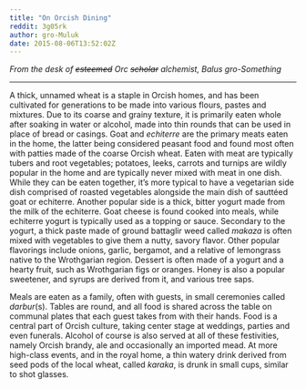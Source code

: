 ```yaml
---
title: "On Orcish Dining"
reddit: 3g05rk
author: gro-Muluk
date: 2015-08-06T13:52:02Z
---
```


*From the desk of ~~esteemed~~ Orc ~~scholar~~ alchemist, Balus gro-Something*
***
A thick, unnamed wheat is a staple in Orcish homes, and has been cultivated for generations to be made into various flours, pastes and mixtures. Due to its coarse and grainy texture, it is primarily eaten whole after soaking in water or alcohol, made into thin rounds that can be used in place of bread or casings. Goat and *echiterre* are the primary meats eaten in the home, the latter being considered peasant food and found most often with patties made of the coarse Orcish wheat. Eaten with meat are typically tubers and root vegetables; potatoes, leeks, carrots and turnips are wildly popular in the home and are typically never mixed with meat in one dish. While they can be eaten together, it’s more typical to have a vegetarian side dish comprised of roasted vegetables alongside the main dish of sauttéed goat or echiterre. Another popular side is a thick, bitter yogurt made from the milk of the echiterre. Goat cheese is found cooked into meals, while echiterre yogurt is typically used as a topping or sauce. Secondary to the yogurt, a thick paste made of ground battaglir weed called *makaza* is often mixed with vegetables to give them a nutty, savory flavor. Other popular flavorings include onions, garlic, bergamot, and a relative of lemongrass native to the Wrothgarian region. Dessert is often made of a yogurt and a hearty fruit, such as Wrothgarian figs or oranges. Honey is also a popular sweetener, and syrups are derived from it, and various tree saps.

Meals are eaten as a family, often with guests, in small ceremonies called *darbur*(s). Tables are round, and all food is shared across the table on communal plates that each guest takes from with their hands. Food is a central part of Orcish culture, taking center stage at weddings, parties and even funerals. Alcohol of course is also served at all of these festivities, namely Orcish brandy, ale and occasionally an imported mead. At more high-class events, and in the royal home, a thin watery drink derived from seed pods of the local wheat, called *karaka*, is drunk in small cups, similar to shot glasses.

